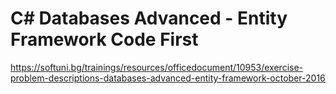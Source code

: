 # C# Databases Advanced - Entity Framework Code First

https://softuni.bg/trainings/resources/officedocument/10953/exercise-problem-descriptions-databases-advanced-entity-framework-october-2016
